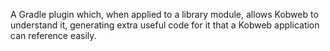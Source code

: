 A Gradle plugin which, when applied to a library module, allows Kobweb to understand it, generating extra useful code
for it that a Kobweb application can reference easily.